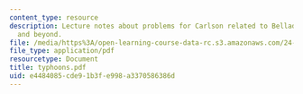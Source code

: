 ```yaml
---
content_type: resource
description: Lecture notes about problems for Carlson related to Belladonas, Typhoons,
  and beyond.
file: /media/https%3A/open-learning-course-data-rc.s3.amazonaws.com/24-921-special-topics-in-linguistics-genericity-spring-2007/e4484085cde91b3fe998a3370586386d_typhoons.pdf
file_type: application/pdf
resourcetype: Document
title: typhoons.pdf
uid: e4484085-cde9-1b3f-e998-a3370586386d
---
```

